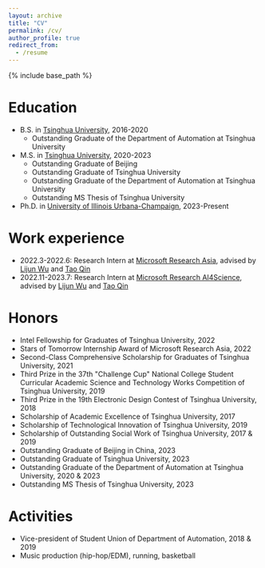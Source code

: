 ```yaml
---
layout: archive
title: "CV"
permalink: /cv/
author_profile: true
redirect_from:
  - /resume
---
```


{% include base_path %}

Education
======
* B.S. in [Tsinghua University](https://www.tsinghua.edu.cn/), 2016-2020
  - Outstanding Graduate of the Department of Automation at Tsinghua University
* M.S. in [Tsinghua University](https://www.tsinghua.edu.cn/), 2020-2023
  - Outstanding Graduate of Beijing
  - Outstanding Graduate of Tsinghua University
  - Outstanding Graduate of the Department of Automation at Tsinghua University
  - Outstanding MS Thesis of Tsinghua University
* Ph.D. in [University of Illinois Urbana-Champaign](https://illinois.edu/), 2023-Present

Work experience
======
- 2022.3-2022.6: Research Intern at [Microsoft Research Asia](https://www.msra.cn/), advised by [Lijun Wu](https://apeterswu.github.io/) and [Tao Qin](https://www.microsoft.com/en-us/research/people/taoqin/)
- 2022.11-2023.7: Research Intern at [Microsoft Research AI4Science](https://www.microsoft.com/en-us/research/lab/microsoft-research-ai4science/), advised by [Lijun Wu](https://apeterswu.github.io/) and [Tao Qin](https://www.microsoft.com/en-us/research/people/taoqin/)

Honors
======
- Intel Fellowship for Graduates of Tsinghua University, 2022
- Stars of Tomorrow Internship Award of Microsoft Research Asia, 2022
- Second-Class Comprehensive Scholarship for Graduates of Tsinghua University, 2021
- Third Prize in the 37th "Challenge Cup" National College Student Curricular Academic Science and Technology Works Competition of Tsinghua University, 2019
- Third Prize in the 19th Electronic Design Contest of Tsinghua University, 2018
- Scholarship of Academic Excellence of Tsinghua University, 2017
- Scholarship of Technological Innovation of Tsinghua University, 2019
- Scholarship of Outstanding Social Work of Tsinghua University, 2017 & 2019
- Outstanding Graduate of Beijing in China, 2023
- Outstanding Graduate of Tsinghua University, 2023
- Outstanding Graduate of the Department of Automation at Tsinghua University, 2020 & 2023
- Outstanding MS Thesis of Tsinghua University, 2023

Activities
======
- Vice-president of Student Union of Department of Automation, 2018 & 2019
- Music production (hip-hop/EDM), running, basketball


